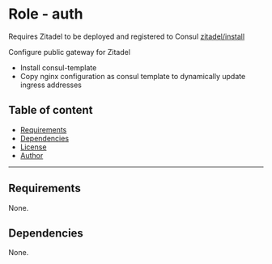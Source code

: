 # Role - auth

Requires Zitadel to be deployed and registered to Consul [zitadel/install](../../zitadel/install/)

Configure public gateway for Zitadel
- Install consul-template
- Copy nginx configuration as consul template to dynamically update ingress addresses

## Table of content

- [Requirements](#requirements)
- [Dependencies](#dependencies)
- [License](#license)
- [Author](#author)

---

## Requirements

None.




## Dependencies

None.
